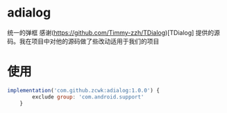 # adialog
统一的弹框 感谢(https://github.com/Timmy-zzh/TDialog)[TDialog] 提供的源码。我在项目中对他的源码做了些改动适用于我们的项目

# 使用
```js
implementation('com.github.zcwk:adialog:1.0.0') {
        exclude group: 'com.android.support'
    }
```
